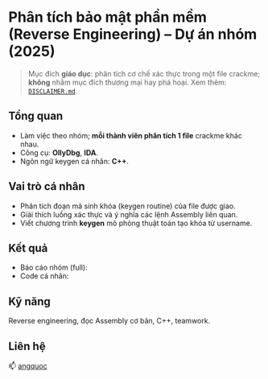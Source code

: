 # Phân tích bảo mật phần mềm (Reverse Engineering) – Dự án nhóm (2025)

> Mục đích **giáo dục**: phân tích cơ chế xác thực trong một file crackme; **không** nhằm mục đích thương mại hay phá hoại. Xem thêm: [`DISCLAIMER.md`](DISCLAIMER.md).

## Tổng quan
- Làm việc theo nhóm; **mỗi thành viên phân tích 1 file** crackme khác nhau.
- Công cụ: **OllyDbg**, **IDA**.
- Ngôn ngữ keygen cá nhân: **C++**.

## Vai trò cá nhân
- Phân tích đoạn mã sinh khóa (keygen routine) của file được giao.
- Giải thích luồng xác thực và ý nghĩa các lệnh Assembly liên quan.
- Viết chương trình **keygen** mô phỏng thuật toán tạo khóa từ username.

## Kết quả
- Báo cáo nhóm (full): 
- Code cá nhân:

## Kỹ năng
Reverse engineering, đọc Assembly cơ bản, C++, teamwork.

## Liên hệ
📫 [angquoc](https://github.com/angquoc)
